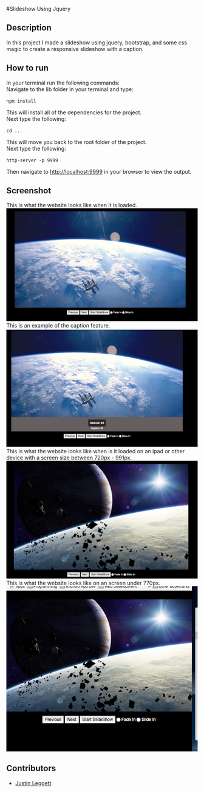 #Slideshow Using Jquery



## Description
In this project I made a slideshow using jquery, bootstrap, and some css magic to create a responsive slideshow with a caption.


## How to run
In your terminal run the following commands:
<br />
Navigate to the lib folder in your terminal and type:
```
npm install
```
This will install all of the dependencies for the project.
<br />
Next type the following:
```
cd ..
```
This will move you back to the root folder of the project.
<br />
Next type the following:
```
http-server -p 9999
```
Then navigate to [http://localhost:9999](http://localhost:9999) in your browser to view the output.

## Screenshot
This is what the website looks like when it is loaded.
![FullScreen](img/Screenshots/FullScreen.png)
This is an example of the caption feature.
![Caption](img/Screenshots/Caption.png)
This is what the website looks like when is it loaded on an ipad or other device with a screen size between 720px - 991px.
![Medium](img/Screenshots/Medium.png)
This is what the website looks like on an screen under 770px.
![Small](img/Screenshots/Small.png)

## Contributors
- [Justin Leggett](https://github.com/justinal64)
